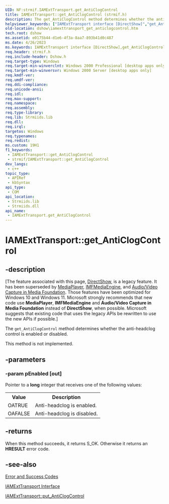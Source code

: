 ```yaml
---
UID: NF:strmif.IAMExtTransport.get_AntiClogControl
title: IAMExtTransport::get_AntiClogControl (strmif.h)
description: The get_AntiClogControl method determines whether the anti-headclog control is enabled or disabled.
helpviewer_keywords: ["IAMExtTransport interface [DirectShow]","get_AntiClogControl method","IAMExtTransport.get_AntiClogControl","IAMExtTransport::get_AntiClogControl","IAMExtTransportget_AntiClogControl","dshow.iamexttransport_get_anticlogcontrol","get_AntiClogControl","get_AntiClogControl method [DirectShow]","get_AntiClogControl method [DirectShow]","IAMExtTransport interface","strmif/IAMExtTransport::get_AntiClogControl"]
old-location: dshow\iamexttransport_get_anticlogcontrol.htm
tech.root: dshow
ms.assetid: e0175b44-d1e6-4f3a-8aa7-893b41d0c487
ms.date: 4/26/2023
ms.keywords: IAMExtTransport interface [DirectShow],get_AntiClogControl method, IAMExtTransport.get_AntiClogControl, IAMExtTransport::get_AntiClogControl, IAMExtTransportget_AntiClogControl, dshow.iamexttransport_get_anticlogcontrol, get_AntiClogControl, get_AntiClogControl method [DirectShow], get_AntiClogControl method [DirectShow],IAMExtTransport interface, strmif/IAMExtTransport::get_AntiClogControl
req.header: strmif.h
req.include-header: Dshow.h
req.target-type: Windows
req.target-min-winverclnt: Windows 2000 Professional [desktop apps only]
req.target-min-winversvr: Windows 2000 Server [desktop apps only]
req.kmdf-ver: 
req.umdf-ver: 
req.ddi-compliance: 
req.unicode-ansi: 
req.idl: 
req.max-support: 
req.namespace: 
req.assembly: 
req.type-library: 
req.lib: Strmiids.lib
req.dll: 
req.irql: 
targetos: Windows
req.typenames: 
req.redist: 
ms.custom: 19H1
f1_keywords:
 - IAMExtTransport::get_AntiClogControl
 - strmif/IAMExtTransport::get_AntiClogControl
dev_langs:
 - c++
topic_type:
 - APIRef
 - kbSyntax
api_type:
 - COM
api_location:
 - Strmiids.lib
 - Strmiids.dll
api_name:
 - IAMExtTransport.get_AntiClogControl
---
```


# IAMExtTransport::get_AntiClogControl


## -description

\[The feature associated with this page, [DirectShow](/windows/win32/directshow/directshow), is a legacy feature. It has been superseded by [MediaPlayer](/uwp/api/Windows.Media.Playback.MediaPlayer), [IMFMediaEngine](/windows/win32/api/mfmediaengine/nn-mfmediaengine-imfmediaengine), and [Audio/Video Capture in Media Foundation](windows/win32/medfound/audio-video-capture-in-media-foundation). Those features have been optimized for Windows 10 and Windows 11. Microsoft strongly recommends that new code use **MediaPlayer**, **IMFMediaEngine** and **Audio/Video Capture in Media Foundation** instead of **DirectShow**, when possible. Microsoft suggests that existing code that uses the legacy APIs be rewritten to use the new APIs if possible.\]

The <code>get_AntiClogControl</code> method determines whether the anti-headclog control is enabled or disabled.



This method is not implemented.

## -parameters

### -param pEnabled [out]

Pointer to a <b>long</b> integer that receives one of the following values:

<table>
<tr>
<th>Value
                </th>
<th>Description
                </th>
</tr>
<tr>
<td>OATRUE</td>
<td>Anti-headclog is enabled.</td>
</tr>
<tr>
<td>OAFALSE</td>
<td>Anti-headclog is disabled.</td>
</tr>
</table>

## -returns

When this method succeeds, it returns S_OK. Otherwise it returns an <b>HRESULT</b> error code.

## -see-also

<a href="/windows/desktop/DirectShow/error-and-success-codes">Error and Success Codes</a>



<a href="/windows/desktop/api/strmif/nn-strmif-iamexttransport">IAMExtTransport Interface</a>



<a href="/windows/desktop/api/strmif/nf-strmif-iamexttransport-put_anticlogcontrol">IAMExtTransport::put_AntiClogControl</a>